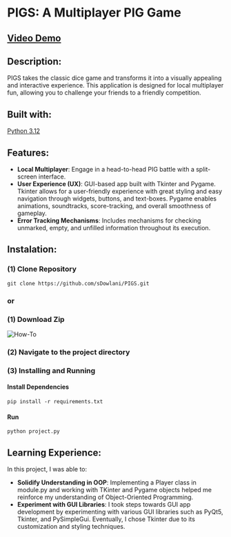# PIGS: A Multiplayer PIG Game

## [Video Demo](https://youtu.be/rk_kMh6SBoA)

## Description:
PIGS takes the classic dice game and transforms it into a visually appealing and interactive experience. This application is designed for local multiplayer fun, allowing you to challenge your friends to a friendly competition.

## Built with:
[Python 3.12](https://www.python.org/)

## Features:
- **Local Multiplayer**: Engage in a head-to-head PIG battle with a split-screen interface.
- **User Experience (UX)**: GUI-based app built with Tkinter and Pygame. Tkinter allows for a user-friendly experience with great styling and easy navigation through widgets, buttons, and text-boxes. Pygame enables animations, soundtracks, score-tracking, and overall smoothness of gameplay.
- **Error Tracking Mechanisms**: Includes mechanisms for checking unmarked, empty, and unfilled information throughout its execution.

## Instalation:

### (1) Clone Repository
    git clone https://github.com/sDowlani/PIGS.git

### or

### (1) Download Zip
![How-To](https://helpdeskgeek.com/wp-content/pictures/2021/06/11CodeButtonDownloadZip.png)

### (2) Navigate to the project directory


### (3) Installing and Running
#### Install Dependencies
    pip install -r requirements.txt
#### Run
    python project.py

## Learning Experience:
In this project, I was able to:
- **Solidify Understanding in OOP**: Implementing a Player class in module.py and working with TKinter and Pygame objects helped me reinforce my understanding of Object-Oriented Programming.
- **Experiment with GUI Libraries**: I took steps towards GUI app development by experimenting with various GUI libraries such as PyQt5, Tkinter, and PySimpleGui. Eventually, I chose Tkinter due to its customization and styling techniques.